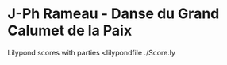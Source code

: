 # J-Ph Rameau - Danse du Grand Calumet de la Paix

Lilypond scores with parties
<lilypondfile ./Score.ly </lilypondfile>

